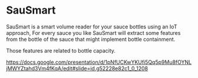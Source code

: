 # SauSmart

SauSmart is a smart volume reader for your sauce bottles using an IoT approach, For every sauce you like SauSmart will extract some features from the bottle of the sauce that might implement bottle containment.

Those features are related to bottle capacity.


https://docs.google.com/presentation/d/1pNfUCKwYKUfi5Qq5p9Mu8fOYNLjMWYZtahd3Vm4fKqA/edit#slide=id.g52228e82c1_0_1208
